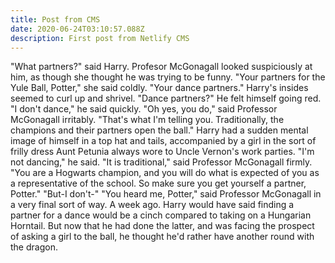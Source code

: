```yaml
---
title: Post from CMS
date: 2020-06-24T03:10:57.088Z
description: First post from Netlify CMS
---
```

"What partners?" said Harry. Profesor McGonagall looked suspiciously at him, as though she thought he was trying to be funny. "Your partners for the Yule Ball, Potter," she said coldly. "Your dance partners." Harry's insides seemed to curl up and shrivel. "Dance partners?" He felt himself going red. "I don't dance," he said quickly. "Oh yes, you do," said Professor McGonagall irritably. "That's what I'm telling you. Traditionally, the champions and their partners open the ball." Harry had a sudden mental image of himself in a top hat and tails, accompanied by a girl in the sort of frilly dress Aunt Petunia always wore to Uncle Vernon's work parties. "I'm not dancing," he said. "It is traditional," said Professor McGonagall firmly. "You are a Hogwarts champion, and you will do what is expected of you as a representative of the school. So make sure you get yourself a partner, Potter." "But-I don't-" "You heard me, Potter," said Professor McGonagall in a very final sort of way. A week ago. Harry would have said finding a partner for a dance would be a cinch compared to taking on a Hungarian Horntail. But now that he had done the latter, and was facing the prospect of asking a girl to the ball, he thought he'd rather have another round with the dragon.